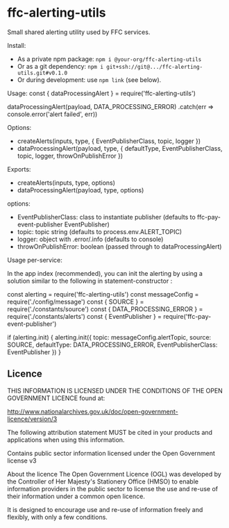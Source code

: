 # ffc-alerting-utils

Small shared alerting utility used by FFC services.

Install:
- As a private npm package: `npm i @your-org/ffc-alerting-utils`
- Or as a git dependency: `npm i git+ssh://git@.../ffc-alerting-utils.git#v0.1.0`
- Or during development: use `npm link` (see below).

Usage:
const { dataProcessingAlert } = require('ffc-alerting-utils')

dataProcessingAlert(payload, DATA_PROCESSING_ERROR)
  .catch(err => console.error('alert failed', err))

Options:
- createAlerts(inputs, type, { EventPublisherClass, topic, logger })
- dataProcessingAlert(payload, type, { defaultType, EventPublisherClass, topic, logger, throwOnPublishError })


 Exports:
 - createAlerts(inputs, type, options)
 - dataProcessingAlert(payload, type, options)
 
  options:
 - EventPublisherClass: class to instantiate publisher (defaults to ffc-pay-event-publisher EventPublisher)
 - topic: topic string (defaults to process.env.ALERT_TOPIC)
 - logger: object with .error/.info (defaults to console)
 - throwOnPublishError: boolean (passed through to dataProcessingAlert)

 Usage per-service:

 In the app index (recommended), you can init the alerting by using a solution similar to the following in statement-constructor :

 const alerting = require('ffc-alerting-utils')
const messageConfig = require('./config/message')
const { SOURCE } = require('./constants/source')
const { DATA_PROCESSING_ERROR } = require('./constants/alerts')
const { EventPublisher } = require('ffc-pay-event-publisher')

if (alerting.init) {
  alerting.init({
    topic: messageConfig.alertTopic,
    source: SOURCE,
    defaultType: DATA_PROCESSING_ERROR,
    EventPublisherClass: EventPublisher
  })
}



## Licence
THIS INFORMATION IS LICENSED UNDER THE CONDITIONS OF THE OPEN GOVERNMENT LICENCE found at:

http://www.nationalarchives.gov.uk/doc/open-government-licence/version/3

The following attribution statement MUST be cited in your products and applications when using this information.

Contains public sector information licensed under the Open Government license v3

About the licence
The Open Government Licence (OGL) was developed by the Controller of Her Majesty's Stationery Office (HMSO) to enable information providers in the public sector to license the use and re-use of their information under a common open licence.

It is designed to encourage use and re-use of information freely and flexibly, with only a few conditions.